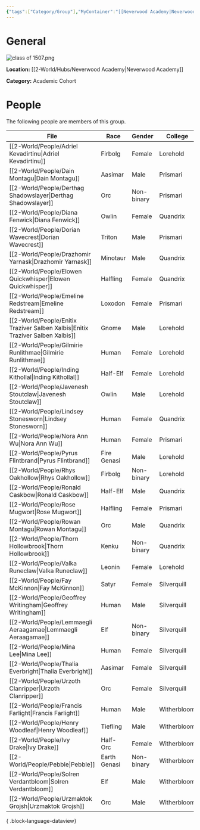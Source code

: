 ```yaml
---
{"tags":["Category/Group"],"MyContainer":"[[Neverwood Academy|Neverwood Academy]]","MyCategory":"Academic Cohort","image":"class of 1507.png","obsidianUIMode":"preview","leader":null,"officers":null,"members":null,"initiates":null,"faction":null,"primary_contact":null,"benefits":[{"standing":1,"reward":"What do they get at level 1?"},{"standing":2,"reward":"What do they get at level 2?"},{"standing":3,"reward":"What do they get at level 3?"}],"dg-publish":true,"dg-path":"World/Groups/Cohort of 1507.md","permalink":"/world/groups/cohort-of-1507/","dgPassFrontmatter":true,"updated":"2025-09-29T12:19:06.000+01:00"}
---
```



# General


![class of 1507.png](/img/user/z_Assets/classLogos/class%20of%201507.png)

**Location:** [[2-World/Hubs/Neverwood Academy\|Neverwood Academy]]

**Category:** Academic Cohort 


# People

The following people are members of this group.  


| File                                                                               | Race         | Gender     | College     |
| ---------------------------------------------------------------------------------- | ------------ | ---------- | ----------- |
| [[2-World/People/Adriel Kevadirtinu\|Adriel Kevadirtinu]]                       | Firbolg      | Female     | Lorehold    |
| [[2-World/People/Dain Montagu\|Dain Montagu]]                                   | Aasimar      | Male       | Prismari    |
| [[2-World/People/Derthag Shadowslayer\|Derthag Shadowslayer]]                   | Orc          | Non-binary | Prismari    |
| [[2-World/People/Diana Fenwick\|Diana Fenwick]]                                 | Owlin        | Female     | Quandrix    |
| [[2-World/People/Dorian Wavecrest\|Dorian Wavecrest]]                           | Triton       | Male       | Prismari    |
| [[2-World/People/Drazhomir Yarnask\|Drazhomir Yarnask]]                         | Minotaur     | Male       | Quandrix    |
| [[2-World/People/Elowen Quickwhisper\|Elowen Quickwhisper]]                     | Halfling     | Female     | Quandrix    |
| [[2-World/People/Emeline Redstream\|Emeline Redstream]]                         | Loxodon      | Female     | Prismari    |
| [[2-World/People/Enitix Traziver Salben Xalbis\|Enitix Traziver Salben Xalbis]] | Gnome        | Male       | Lorehold    |
| [[2-World/People/Gilmirie Runlithmae\|Gilmirie Runlithmae]]                     | Human        | Female     | Lorehold    |
| [[2-World/People/Inding Kithollal\|Inding Kithollal]]                           | Half-Elf     | Female     | Lorehold    |
| [[2-World/People/Javenesh Stoutclaw\|Javenesh Stoutclaw]]                       | Owlin        | Male       | Lorehold    |
| [[2-World/People/Lindsey Stonesworn\|Lindsey Stonesworn]]                       | Human        | Female     | Quandrix    |
| [[2-World/People/Nora Ann Wu\|Nora Ann Wu]]                                     | Human        | Female     | Prismari    |
| [[2-World/People/Pyrus Flintbrand\|Pyrus Flintbrand]]                           | Fire Genasi  | Male       | Lorehold    |
| [[2-World/People/Rhys Oakhollow\|Rhys Oakhollow]]                               | Firbolg      | Non-binary | Lorehold    |
| [[2-World/People/Ronald Caskbow\|Ronald Caskbow]]                               | Half-Elf     | Male       | Quandrix    |
| [[2-World/People/Rose Mugwort\|Rose Mugwort]]                                   | Halfling     | Female     | Prismari    |
| [[2-World/People/Rowan Montagu\|Rowan Montagu]]                                 | Orc          | Male       | Quandrix    |
| [[2-World/People/Thorn Hollowbrook\|Thorn Hollowbrook]]                         | Kenku        | Non-binary | Quandrix    |
| [[2-World/People/Valka Runeclaw\|Valka Runeclaw]]                               | Leonin       | Female     | Lorehold    |
| [[2-World/People/Fay McKinnon\|Fay McKinnon]]                                   | Satyr        | Female     | Silverquill |
| [[2-World/People/Geoffrey Writingham\|Geoffrey Writingham]]                     | Human        | Male       | Silverquill |
| [[2-World/People/Lemmaegli Aeraagamae\|Lemmaegli Aeraagamae]]                   | Elf          | Non-binary | Silverquill |
| [[2-World/People/Mina Lee\|Mina Lee]]                                           | Human        | Female     | Silverquill |
| [[2-World/People/Thalia Everbright\|Thalia Everbright]]                         | Aasimar      | Female     | Silverquill |
| [[2-World/People/Urzoth Clanripper\|Urzoth Clanripper]]                         | Orc          | Female     | Silverquill |
| [[2-World/People/Francis Farlight\|Francis Farlight]]                           | Human        | Male       | Witherbloom |
| [[2-World/People/Henry Woodleaf\|Henry Woodleaf]]                               | Tiefling     | Male       | Witherbloom |
| [[2-World/People/Ivy Drake\|Ivy Drake]]                                         | Half-Orc     | Female     | Witherbloom |
| [[2-World/People/Pebble\|Pebble]]                                               | Earth Genasi | Non-binary | Witherbloom |
| [[2-World/People/Solren Verdantbloom\|Solren Verdantbloom]]                     | Elf          | Male       | Witherbloom |
| [[2-World/People/Urzmaktok Grojsh\|Urzmaktok Grojsh]]                           | Orc          | Male       | Witherbloom |

{ .block-language-dataview}

